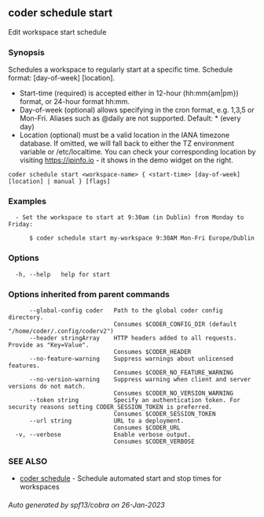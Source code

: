 ## coder schedule start

Edit workspace start schedule

### Synopsis

Schedules a workspace to regularly start at a specific time.
Schedule format: <start-time> [day-of-week] [location].

- Start-time (required) is accepted either in 12-hour (hh:mm{am|pm}) format, or 24-hour format hh:mm.
- Day-of-week (optional) allows specifying in the cron format, e.g. 1,3,5 or Mon-Fri.
  Aliases such as @daily are not supported.
  Default: \* (every day)
- Location (optional) must be a valid location in the IANA timezone database.
  If omitted, we will fall back to either the TZ environment variable or /etc/localtime.
  You can check your corresponding location by visiting https://ipinfo.io - it shows in the demo widget on the right.

```
coder schedule start <workspace-name> { <start-time> [day-of-week] [location] | manual } [flags]
```

### Examples

```
  - Set the workspace to start at 9:30am (in Dublin) from Monday to Friday:

      $ coder schedule start my-workspace 9:30AM Mon-Fri Europe/Dublin
```

### Options

```
  -h, --help   help for start
```

### Options inherited from parent commands

```
      --global-config coder   Path to the global coder config directory.
                              Consumes $CODER_CONFIG_DIR (default "/home/coder/.config/coderv2")
      --header stringArray    HTTP headers added to all requests. Provide as "Key=Value".
                              Consumes $CODER_HEADER
      --no-feature-warning    Suppress warnings about unlicensed features.
                              Consumes $CODER_NO_FEATURE_WARNING
      --no-version-warning    Suppress warning when client and server versions do not match.
                              Consumes $CODER_NO_VERSION_WARNING
      --token string          Specify an authentication token. For security reasons setting CODER_SESSION_TOKEN is preferred.
                              Consumes $CODER_SESSION_TOKEN
      --url string            URL to a deployment.
                              Consumes $CODER_URL
  -v, --verbose               Enable verbose output.
                              Consumes $CODER_VERBOSE
```

### SEE ALSO

- [coder schedule](coder_schedule.md) - Schedule automated start and stop times for workspaces

###### Auto generated by spf13/cobra on 26-Jan-2023
